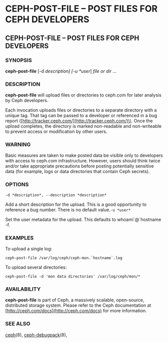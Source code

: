 # CEPH-POST-FILE – POST FILES FOR CEPH DEVELOPERS

## CEPH-POST-FILE – POST FILES FOR CEPH DEVELOPERS

### SYNOPSIS

**ceph-post-file** \[-d _description\] \[-u \*user_\] _file or dir_ …

### DESCRIPTION

**ceph-post-file** will upload files or directories to ceph.com for later analysis by Ceph developers.

Each invocation uploads files or directories to a separate directory with a unique tag. That tag can be passed to a developer or referenced in a bug report \([http://tracker.ceph.com/](http://tracker.ceph.com/)\). Once the upload completes, the directory is marked non-readable and non-writeable to prevent access or modification by other users.

### WARNING

Basic measures are taken to make posted data be visible only to developers with access to ceph.com infrastructure. However, users should think twice and/or take appropriate precautions before posting potentially sensitive data \(for example, logs or data directories that contain Ceph secrets\).

### OPTIONS

`-d *description*, --description *description*`

Add a short description for the upload. This is a good opportunity to reference a bug number. There is no default value.`-u *user*`

Set the user metadata for the upload. This defaults to whoami\`@\`hostname -f.

### EXAMPLES

To upload a single log:

```text
ceph-post-file /var/log/ceph/ceph-mon.`hostname`.log
```

To upload several directories:

```text
ceph-post-file -d 'mon data directories' /var/log/ceph/mon/*
```

### AVAILABILITY

**ceph-post-file** is part of Ceph, a massively scalable, open-source, distributed storage system. Please refer to the Ceph documentation at [http://ceph.com/docs](http://ceph.com/docs) for more information.

### SEE ALSO

[ceph](https://docs.ceph.com/docs/nautilus/man/8/ceph/)\(8\), [ceph-debugpack](https://docs.ceph.com/docs/nautilus/man/8/ceph-debugpack/)\(8\),

